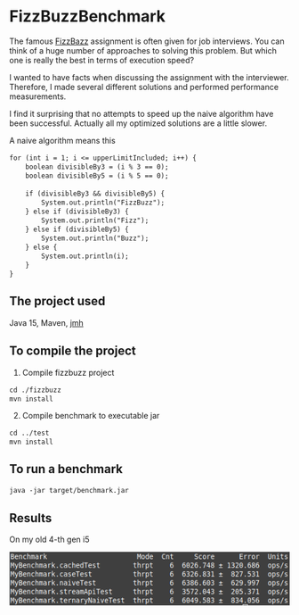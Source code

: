 # FizzBuzzBenchmark

The famous [FizzBazz](https://en.wikipedia.org/wiki/Fizz_buzz) assignment is often given for job interviews. You can
think of a huge number of approaches to solving this problem. But which one is really the best in terms of execution
speed?

I wanted to have facts when discussing the assignment with the interviewer. Therefore, I made several different
solutions and performed performance measurements.

I find it surprising that no attempts to speed up the naive algorithm have been successful. Actually all my optimized
solutions are a little slower.

A naive algorithm means this

```
for (int i = 1; i <= upperLimitIncluded; i++) {
    boolean divisibleBy3 = (i % 3 == 0);
    boolean divisibleBy5 = (i % 5 == 0);

    if (divisibleBy3 && divisibleBy5) {
        System.out.println("FizzBuzz");
    } else if (divisibleBy3) {
        System.out.println("Fizz");
    } else if (divisibleBy5) {
        System.out.println("Buzz");
    } else {
        System.out.println(i);
    }
}
```

## The project used

Java 15, Maven, [jmh](https://github.com/openjdk/jmh)

## To compile the project

1. Compile fizzbuzz project

```
cd ./fizzbuzz
mvn install
```

2. Compile benchmark to executable jar

```
cd ../test
mvn install
```

## To run a benchmark

```
java -jar target/benchmark.jar 
```

## Results

On my old 4-th gen i5

![results](https://github.com/chptr-one/FizzBuzzBenchmark/blob/master/benchmark.png?raw=true)